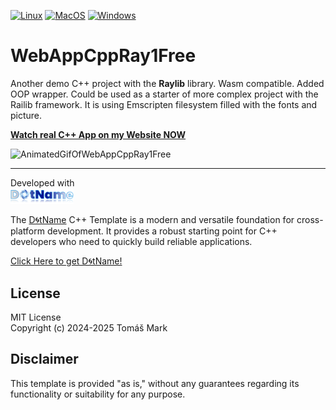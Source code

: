 [![Linux](https://github.com/tomasmark79/WebAppCppRay1Free/actions/workflows/linux.yml/badge.svg)](https://github.com/tomasmark79/WebAppCppRay1Free/actions/workflows/linux.yml)
[![MacOS](https://github.com/tomasmark79/WebAppCppRay1Free/actions/workflows/macos.yml/badge.svg)](https://github.com/tomasmark79/WebAppCppRay1Free/actions/workflows/macos.yml)
[![Windows](https://github.com/tomasmark79/WebAppCppRay1Free/actions/workflows/windows.yml/badge.svg)](https://github.com/tomasmark79/WebAppCppRay1Free/actions/workflows/windows.yml)

# WebAppCppRay1Free

Another demo C++ project with the **Raylib** library. Wasm compatible. Added OOP wrapper. Could be used as a starter of more complex project with the Railib framework. It is using Emscripten filesystem filled with the fonts and picture. 

[**Watch real C++ App on my Website NOW**](https://digitalspace.name/demoapp/)

<img src="assets/appdemo-ani.gif" alt="AnimatedGifOfWebAppCppRay1Free" width="40%">

---

Developed with  
<img src="assets/logo.png" alt="DotNameCpp Logo" width="20%">

The [D🌀tName](https://github.com/tomasmark79/DotNameCppFree) C++ Template is a modern and versatile foundation for cross-platform development. It provides a robust starting point for C++ developers who need to quickly build reliable applications.

[Click Here to get D🌀tName!](https://github.com/tomasmark79/DotNameCppFree)

## License

MIT License  
Copyright (c) 2024-2025 Tomáš Mark

## Disclaimer

This template is provided "as is," without any guarantees regarding its functionality or suitability for any purpose.